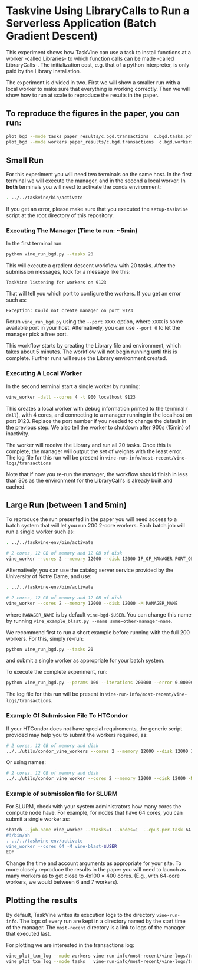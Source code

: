 # Taskvine Using LibraryCalls to Run a Serverless Application (Batch Gradient Descent)

This experiment shows how TaskVine can use a task to install functions at a
worker -called Libraries- to which function calls can be made -called
LibraryCalls-. The initialization cost, e.g. that of a python interpreter, is
only paid by the Library installation.

The experiment is divided in two. First we will show a smaller run with a local
worker to make sure that everything is working correctly. Then we will show how
to run at scale to reproduce the results in the paper.

## To reproduce the figures in the paper, you can run:  

```sh
plot_bgd --mode tasks paper_results/c.bgd.transactions  c.bgd.tasks.pdf
plot_bgd --mode workers paper_results/c.bgd.transactions  c.bgd.workers.pdf
```

## Small Run

For this experiment you will need two terminals on the same host. In the first
terminal we will execute the manager, and in the second a local worker. In **both**
terminals you will need to activate the conda environment:

```sh
. ../../taskvine/bin/activate
```

If you get an error, please make sure that you executed the `setup-taskvine`
script at the root directory of this repository.


### Executing The Manager (Time to run: ~5min)


In the first terminal run:

```sh
python vine_run_bgd.py --tasks 20
```

This will execute a gradient descent workflow with 20 tasks. After the
submission messages, look for a message like this:


```text
TaskVine listening for workers on 9123
```
That will tell you which port to configure the workers. If you get an error such as:

```text
Exception: Could not create manager on port 9123
```

Rerun `vine_run_bgd.py` using the `--port XXXX` option, where `XXXX` is
some available port in your host. Alternatively, you can use `--port 0` to let
the manager pick a free port.


This workflow starts by creating the Library file and environment, which takes about 5
minutes. The workflow will not begin running until this is complete. Further
runs will reuse the Library environment created.

### Executing A Local Worker

In the second terminal start a single worker by running:

```sh
vine_worker -dall --cores 4 -t 900 localhost 9123
```

This creates a local worker with debug information printed to the terminal
(`-dall`), with 4 cores, and connecting to a manager running in the localhost
on port 9123. Replace the port number if you needed to change the default in
the previous step. We also tell the worker to shutdown after 900s (15min) of inactivity.

The worker will receive the Library and run all 20 tasks. Once this is
complete, the manager will output the set of weights with the least error. The
log file for this run will be present in
`vine-run-info/most-recent/vine-logs/transactions`

Note that if now you re-run the manager, the workflow should finish in less
than 30s as the environment for the LibraryCall's is already built and cached.


## Large Run (between 1 and 5min)

To reproduce the run presented in the paper you will need access to a batch
system that will let you run 200 2-core workers. Each batch job will run a
single worker such as:

```sh
. ../../taskvine-env/bin/activate

# 2 cores, 12 GB of memory and 12 GB of disk
vine_worker --cores 2 --memory 12000 --disk 12000 IP_OF_MANAGER PORT_OF_MANAGER
```

Alternatively, you can use the catalog server service provided by the
University of Notre Dame, and use:

```sh
. ../../taskvine-env/bin/activate

# 2 cores, 12 GB of memory and 12 GB of disk
vine_worker --cores 2 --memory 12000 --disk 12000 -M MANAGER_NAME
```

where `MANAGER_NAME` is by default `vine-bgd-$USER`. You can change this name
by running `vine_example_blast.py --name some-other-manager-name`.


We recommend first to run a short example before running with the full 200
workers. For this, simply re-run:

```sh
python vine_run_bgd.py --tasks 20
```

and submit a single worker as appropriate for your batch system.

To execute the complete experiment, run:

```sh
python vine_run_bgd.py --params 100 --iterations 200000 --error 0.0000001 --rate 0.000005 --tasks 2000
```

The log	file for this run will be present in `vine-run-info/most-recent/vine-logs/transactions`.


### Example Of Submission File To HTCondor

If your HTCondor does not have special requirements, the generic script
provided may help you to submit the workers required, as:

```sh
# 2 cores, 12 GB of memory and disk
../../utils/condor_vine_workers --cores 2 --memory 12000 --disk 12000 IP_OF_MANAGER PORT_OF_MANAGER 500
```

Or using names:

```sh
# 2 cores, 12 GB of memory and disk
../../utils/condor_vine_worker --cores 2 --memory 12000 --disk 12000 -M MANAGER_NAME 500
```


### Example of submission file for SLURM

For SLURM, check with your system administrators how many cores the compute
node have. For example, for nodes that have 64 cores, you can submit a single
worker as:

```sh
sbatch --job-name vine_worker --ntasks=1 --nodes=1  --cpus-per-task 64 --mem 0 --time 2:00:00 --account=ACCOUNT -- <<EOF
#!/bin/sh
. ../../taskvine-env/activate
vine_worker --cores 64 -M vine-blast-$USER
EOF
```

Change the time and account arguments as appropriate for your site. To more
closely reproduce the results in the paper you will need to launch as many
workers as to get close to 4x100 = 400 cores. (E.g., with 64-core workers, we
would between 6 and 7 workers).

## Plotting the results

By default, TaskVine writes its execution logs to the directory
`vine-run-info`. The logs of every run are kept in a directory named by the
start time of the manager. The `most-recent` directory is a link to logs of the
manager that executed last.

For plotting we are interested in the transactions log:


```sh
vine_plot_txn_log --mode workers vine-run-info/most-recent/vine-logs/transactions worker.pdf
vine_plot_txn_log --mode tasks   vine-run-info/most-recent/vine-logs/transactions tasks.pdf
```


